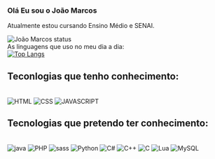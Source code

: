 ### Olá Eu sou o João Marcos
  Atualmente estou cursando Ensino Médio
  e SENAI.<br>
  
![João Marcos status](https://github-readme-stats.vercel.app/api?username=Joao-Sant-Ana&show_icons=true&theme=radical)<br>
As linguagens que uso no meu dia a dia:<br>
[![Top Langs](https://github-readme-stats.vercel.app/api/top-langs/?username=Joao-Sant-Ana&langs_count=8)](https://github.com/Joao-Sant-Ana/github-readme-stats)
## Teconlogias que tenho conhecimento:

<div style="display_inline_block"><br/>
  <img align="center" alt="HTML" src="https://img.shields.io/badge/HTML5-E34F26?style=for-the-badge&logo=html5&logoColor=white"/>
  <img align="center" alt="CSS" src="https://img.shields.io/badge/CSS3-1572B6?style=for-the-badge&logo=css3&logoColor=white"/>
  <img align="center" alt="JAVASCRIPT" src="https://img.shields.io/badge/JavaScript-F7DF1E?style=for-the-badge&logo=javascript&logoColor=black"/
</div> <br>

## Tecnologias que pretendo ter conhecimento:
 <div style="display_inline_block"><br/>
  <img align="center" alt="java" src="https://img.shields.io/badge/Java-ED8B00?style=for-the-badge&logo=openjdk&logoColor=white"/>
  <img align="center" alt="PHP" src="https://img.shields.io/badge/PHP-777BB4?style=for-the-badge&logo=php&logoColor=white"/>
  <img align="center" alt="sass" src="https://img.shields.io/badge/Sass-CC6699?style=for-the-badge&logo=sass&logoColor=white"/>
  <img align="center" alt="Python" src="https://img.shields.io/badge/Python-14354C?style=for-the-badge&logo=python&logoColor=white"/>
  <img align="center" alt="C#" src="https://img.shields.io/badge/C%23-239120?style=for-the-badge&logo=c-sharp&logoColor=white"/>
  <img align="center" alt="C++" src="https://img.shields.io/badge/C%2B%2B-00599C?style=for-the-badge&logo=c%2B%2B&logoColor=white"/>
  <img align="center" alt="C" src="https://img.shields.io/badge/C-00599C?style=for-the-badge&logo=c&logoColor=white"/>
  <img align="center" alt="Lua" src="https://img.shields.io/badge/Lua-2C2D72?style=for-the-badge&logo=lua&logoColor=white"/>
  <img align="center" alt="MySQL" src="https://img.shields.io/badge/MySQL-5E4B56?style=for-the-badge&logo=mysql&logoColor=white"/>
 </div> <br>
